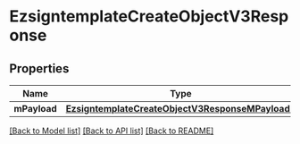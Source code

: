 # EzsigntemplateCreateObjectV3Response

## Properties
Name | Type | Description | Notes
------------ | ------------- | ------------- | -------------
**mPayload** | [**EzsigntemplateCreateObjectV3ResponseMPayload***](EzsigntemplateCreateObjectV3ResponseMPayload.md) |  | 

[[Back to Model list]](../README.md#documentation-for-models) [[Back to API list]](../README.md#documentation-for-api-endpoints) [[Back to README]](../README.md)


